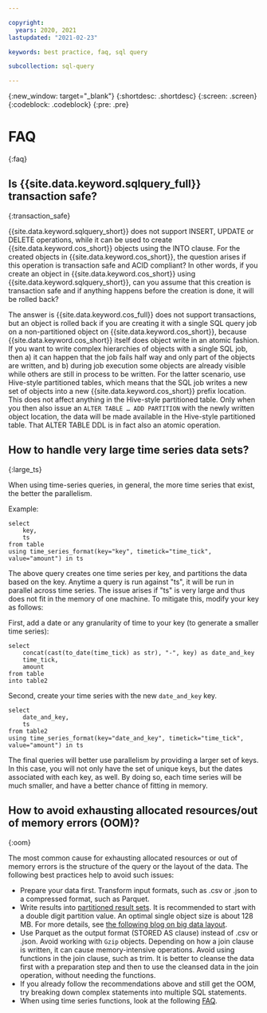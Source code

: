```yaml
---

copyright:
  years: 2020, 2021
lastupdated: "2021-02-23"

keywords: best practice, faq, sql query

subcollection: sql-query

---
```


{:new_window: target="_blank"}
{:shortdesc: .shortdesc}
{:screen: .screen}
{:codeblock: .codeblock}
{:pre: .pre}

# FAQ
{:faq}

## Is {{site.data.keyword.sqlquery_full}} transaction safe?
{:transaction_safe}

{{site.data.keyword.sqlquery_short}} does not support INSERT, UPDATE or DELETE operations, while it can be used 
to create {{site.data.keyword.cos_short}} objects using the INTO clause. For the created objects in {{site.data.keyword.cos_short}}, the question arises if this operation is transaction safe and ACID compliant?
In other words, if you create an object in {{site.data.keyword.cos_short}} using {{site.data.keyword.sqlquery_short}}, can you assume that this creation is transaction safe and if anything happens before the creation is done, it will be rolled back?

The answer is {{site.data.keyword.cos_full}} does not support transactions, but an object is rolled back if you are creating it with a single SQL query job on a non-partitioned object on {{site.data.keyword.cos_short}}, because {{site.data.keyword.cos_short}} itself does object write in an atomic fashion. If you want to write complex hierarchies of objects with a single SQL job, then a) it can happen that the job fails half way and only part of the objects are written, and b) during job execution some objects are already visible while others are still in process to be written.
For the latter scenario, use Hive-style partitioned tables, which means that the SQL job writes a new set of objects into a new {{site.data.keyword.cos_short}} prefix location. This does not affect anything in the Hive-style partitioned table. Only when you then also issue an `ALTER TABLE … ADD PARTITION` with the newly written object location, the data will be made available in the Hive-style partitioned table. That ALTER TABLE DDL is in fact also an atomic operation.

## How to handle very large time series data sets?
{:large_ts}

When using time-series queries, in general, the more time series that exist, the better the parallelism.

Example:

```
select 
	key, 
	ts
from table 
using time_series_format(key="key", timetick="time_tick", value="amount") in ts
```

The above query creates one time series per key, and partitions the data based on the key. Anytime a query is run against "ts", 
it will be run in parallel across time series. The issue arises if "ts" is very large and thus does not fit in the memory of one machine. To mitigate this, modify your key as follows:

First, add a date or any granularity of time to your key (to generate a smaller time series):

```
select
	concat(cast(to_date(time_tick) as str), "-", key) as date_and_key
	time_tick,
	amount
from table
into table2
```

Second, create your time series with the new `date_and_key` key.

```
select
	date_and_key,
	ts
from table2
using time_series_format(key="date_and_key", timetick="time_tick", value="amount") in ts
```

The final queries will better use parallelism by providing a larger set of keys. 
In this case, you will not only have the set of unique keys, but the dates associated with each key, as well. 
By doing so, each time series will be much smaller, and have a better chance of fitting in memory.

## How to avoid exhausting allocated resources/out of memory errors (OOM)?
{:oom}

The most common cause for exhausting allocated resources or out of memory errors is the structure of the query or the layout of the data. The following best practices help to avoid such issues:

- Prepare your data first. Transform input formats, such as .csv or .json to a compressed format, such as Parquet.
- Write results into [partitioned result sets](/docs/sql-query?topic=sql-query-sql-reference#partitionedClause). It is recommended to start with a double digit partition value. An optimal single object size is about 128 MB. For more details, see [the following blog on big data layout](https://www.ibm.com/cloud/blog/big-data-layout).
- Use Parquet as the output format (STORED AS clause) instead of .csv or .json. Avoid working with `Gzip` objects.
Depending on how a join clause is written, it can cause memory-intensive operations. Avoid using functions in the join clause, such as trim. It is better to cleanse the data first with a preparation step and then to use the cleansed data in the join operation, without needing the functions.
- If you already follow the recommendations above and still get the OOM, try breaking down complex statements into multiple SQL statements.
- When using time series functions, look at the following [FAQ](https://cloud.ibm.com/docs/sql-query?topic=sql-query-faq).
